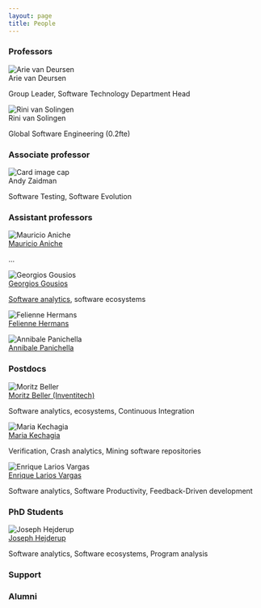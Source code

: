 ```yaml
---
layout: page
title: People
---
```


### Professors

<div class="card-deck">
  <div class="card">
    <img class="card-img-top" src="https://avatars2.githubusercontent.com/u/220701?v=4" alt="Arie van Deursen">
    <div class="card-body">
      <div class="card-title">Arie van Deursen</div>
      <p class="card-text">Group Leader, Software Technology Department Head</p>
    </div>
    <div class="card-footer bg-transparent border-success">
      <a href="https://avandeursen.com" title="Home page"><i class="fas fa-home"></i></a>
      <a href="https://twitter.com/avandeursen" title="Twitter"><i class="fab fa-twitter"></i></a>
      <a href="https://github.com/avandeursen" title="GitHub"><i class="fab fa-github"></i></a>
      <a href="https://www.linkedin.com/in/avandeursen/" title="LinkedIn"><i class="fab fa-linkedin"></i></a>
      <a href="https://scholar.google.nl/citations?user=jjCkWXgAAAAJ" title="Google Scholar"><i class="ai ai-google-scholar-square"></i></a>
      <a href="https://pure.tudelft.nl/portal/en/persons/a-van-deursen(949eb2cc-4db0-4f33-bd56-13425fa5c24a)/publications.html?pageSize=all&page=0" title="Publications"><i class="fas fa-edit"></i></a>
    </div>
  </div>

  <div class="card">
    <img class="card-img-top" src="http://rinivansolingen.nl/wp-content/uploads/2012/06/Rini-van-Solingen-2015.jpg" alt="Rini van Solingen">
    <div class="card-body">
      <div class="card-title">Rini van Solingen</div>
      <p class="card-text">Global Software Engineering (0.2fte) </p>
    </div>
  </div>
</div>

### Associate professor

<div class="card">
  <img class="card-img-top" src="https://avatars1.githubusercontent.com/u/3475457?v=4" alt="Card image cap">
  <div class="card-body">
    <div class="card-title">Andy Zaidman</div>
    <p class="card-text">Software Testing, Software Evolution</p>
  </div>
  <div class="card-footer bg-transparent border-success">
      <a href="https://twitter.com/azaidman"><i class="fab fa-twitter"></i></a>
      <a href="https://github.com/azaidman"><i class="fab fa-github"></i></a>
      <a href="https://www.linkedin.com/in/andyzaidman/"><i class="fab fa-linkedin"></i></a>
      <a href="https://pure.tudelft.nl/portal/en/persons/ae-zaidman(3d1ac38d-7304-44f4-bccb-087b6db66072)/publications.html" title="Publications"><i class="fas fa-edit"></i></a>
    </div>
</div>

### Assistant professors

<div class="card-deck">
  <div class="card">
    <img class="card-img-top" src="https://avatars3.githubusercontent.com/u/100812?v=4" alt="Mauricio Aniche">
    <div class="card-body">
      <div class="card-title"><a href="https://www.mauricioaniche.com">Mauricio Aniche</a></div>
      <p class="card-text">...</p>
    </div>
  </div>

  <div class="card">
    <img class="card-img-top" src="https://avatars3.githubusercontent.com/u/386172?v=4" alt="Georgios Gousios">
    <div class="card-body">
      <div class="card-title"><a href="http://gousios.org">Georgios Gousios</a></div>
      <p class="card-text"><a href="softanalytics.html">Software analytics</a>, software ecosystems</p>
    </div>
    <div class="card-footer bg-transparent border-success">
      <a href="https://twitter.com/gousiosg"><i class="fab fa-twitter"></i></a>
      <a href="https://github.com/gousiosg"><i class="fab fa-github"></i></a>
      <a href="https://www.linkedin.com/in/gousiosg"><i class="fab fa-linkedin"></i></a>
      <a href="https://pure.tudelft.nl/portal/en/persons/g-gousios(f5ab9c4d-5210-48b6-8c39-e6e44361ac0e)/publications.html" title="Publications"><i class="fas fa-edit"></i></a>
    </div>
  </div>

  <div class="card">
    <img class="card-img-top" src="https://avatars3.githubusercontent.com/u/1003685?v=4" alt="Felienne Hermans">
    <div class="card-body">
      <div class="card-title"><a href="http://felienne.com">Felienne Hermans</a></div>
      <p class="card-text"></p>
    </div>
  </div>

  <div class="card">
    <img class="card-img-top" src="https://avatars3.githubusercontent.com/u/10740831?v=4" alt="Annibale Panichella">
    <div class="card-body">
      <div class="card-title"><a href="http://www.sesa.unisa.it/people/apanichella/">Annibale Panichella</a></div>
      <p class="card-text"></p>
    </div>
  </div>
</div>

### Postdocs

<div class="card-deck">
  <div class="card">
        <img class="card-img-top" src="https://avatars1.githubusercontent.com/u/334256?s=460&v=4" alt="Moritz Beller">
    <div class="card-body">
      <div class="card-title"><a href="https://inventitech.com">Moritz Beller (Inventitech)</a></div>
      <p class="card-text">Software analytics, ecosystems, Continuous Integration</p>
    </div>
    <div class="card-footer bg-transparent border-success">
      <a href="https://twitter.com/inventitech"><i class="fab fa-twitter"></i></a>
      <a href="https://github.com/inventitech"><i class="fab fa-github"></i></a>
      <a href="https://www.linkedin.com/in/inventitech"><i class="fab fa-linkedin"></i></a>
      <a href="https://pure.tudelft.nl/portal/en/persons/mm-beller(32e3c6c5-065f-4b6e-b373-30442d051144)/publications.html" title="Publications"><i class="fas fa-edit"></i></a>
    </div>
  </div>

 <div class="card">
    <img class="card-img-top" src="https://avatars3.githubusercontent.com/u/2269396?s=400&amp;v=4" alt="Maria Kechagia">
    <div class="card-body">
      <div class="card-title"><a href="https://mkechagia.github.io/">Maria Kechagia</a></div>
      <p class="card-text">Verification, Crash analytics, Mining software repositories</p>
    </div>
    <div class="card-footer bg-transparent border-success">
      <a href="https://twitter.com/mkechagia"><i class="fab fa-twitter"></i></a>
      <a href="https://github.com/mkechagia"><i class="fab fa-github"></i></a>
      <a href="https://nl.linkedin.com/in/maria-kechagia-3958b381"><i class="fab fa-linkedin"></i></a>
      <a href="https://pure.tudelft.nl/portal/en/persons/m-kechagia(6f4b34f6-603a-43fe-ac6e-04401a84ecfe)/publications.html" title="Publications"><i class="fas fa-edit"></i></a>
    </div>
 </div>

  <div class="card">
    <img class="card-img-top" src="https://avatars3.githubusercontent.com/u/16877168?v=4" alt="Enrique Larios Vargas">
    <div class="card-body">
      <div class="card-title"><a href="https://mediatechnology.leiden.edu/people/staff/larios-vargas-enrique">Enrique Larios Vargas</a></div>
      <p class="card-text">Software analytics, Software Productivity, Feedback-Driven development</p>
    </div>
    <div class="card-footer bg-transparent border-success">
      <a href="https://github.com/elarios"><i class="fab fa-github"></i></a>
      <a href="https://www.linkedin.com/in/enrique-larios-vargas"><i class="fab fa-linkedin"></i></a>
    </div>
  </div>
</div>

### PhD Students

<div class="card">
    <img class="card-img-top" src="https://avatars1.githubusercontent.com/u/2521475?s=460&v=4" alt="Joseph Hejderup">
    <div class="card-body">
      <div class="card-title"><a href="https://twitter.com/jhejderup">Joseph Hejderup</a></div>
      <p class="card-text">Software analytics, Software ecosystems, Program analysis</p>
    </div>
    <div class="card-footer bg-transparent border-success">
      <a href="https://twitter.com/jhejderup"><i class="fab fa-twitter"></i></a>
      <a href="https://github.com/jhejderup"><i class="fab fa-github"></i></a>
      <a href="https://www.linkedin.com/in/josephhejderup"><i class="fab fa-linkedin"></i></a>
      <a href="https://pure.tudelft.nl/portal/en/persons/ji-hejderup(65f98b5d-e9d8-47a0-b720-9a1270f816e0)/publications.html" title="Publications"><i class="fas fa-edit"></i></a>
    </div>
  </div>

### Support

### Alumni
